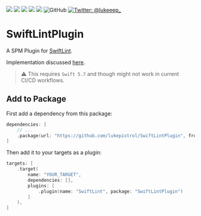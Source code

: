 <p>
  <img src="https://img.shields.io/badge/Swift-5.7-f05318.svg" />
  <img src="https://img.shields.io/badge/iOS->= 13.0-blue.svg" />
  <img src="https://img.shields.io/badge/macOS->= 10.15-blue.svg" />
  <img src="https://img.shields.io/badge/watchOS->= 6.0-blue.svg" />
  <img src="https://img.shields.io/badge/tvOS->= 13.0-blue.svg" />
  <img alt="GitHub" src="https://img.shields.io/github/license/lukepistrol/SwiftLintPlugin">
  <a href="https://twitter.com/lukeeep_">
    <img src="https://img.shields.io/badge/Twitter-@lukeeep_-1e9bf0.svg?style=flat" alt="Twitter: @lukeeep_" />
  </a>
</p>

# SwiftLintPlugin

A SPM Plugin for [SwiftLint](https://github.com/realm/SwiftLint/).

Implementation discussed [here](https://github.com/realm/SwiftLint/issues/3840#issuecomment-1085699163).

> ⚠️ This requires `Swift 5.7` and though might not work in current CI/CD workflows.

## Add to Package

First add a dependency from this package:

```swift
dependencies: [
    // ...
    .package(url: "https://github.com/lukepistrol/SwiftLintPlugin", from: "0.0.1"),
]
```

Then add it to your targets as a plugin:

```swift
targets: [
    .target(
        name: "YOUR_TARGET",
        dependencies: [],
        plugins: [
            .plugin(name: "SwiftLint", package: "SwiftLintPlugin")
        ]
    ),
]
```
